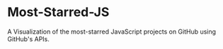 # Most-Starred-JS
A Visualization of the most-starred JavaScript projects on GitHub using GitHub's APIs.
